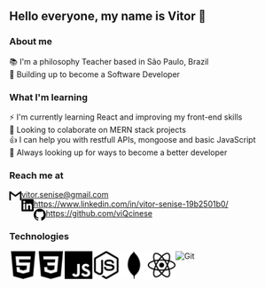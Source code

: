 ## Hello everyone, my name is Vitor 👋

### About me

<span> 📚 I'm a philosophy Teacher based in São Paulo, Brazil </span> <br>
<span> 💪 Building up to become a Software Developer </span><br>

### What I'm learning 

<span>⚡ I'm currently learning React and improving my front-end skills <span> <br>
<span>  🙌 Looking to colaborate on MERN stack projects </span> <br>
<span> 👍 I can help you with restfull APIs, mongoose and basic JavaScript </span> <br>
<span> 👀 Always looking up for ways to become a better developer </span> <br>

### Reach me at
<img align="left" alt="Gmail" height="22px" src="https://raw.githubusercontent.com/viQcinese/viQcinese/master/src/gmail.svg" /> <span> vitor.senise@gmail.com </span> <br>
<img align="left" alt="LinkedIn" height="22px" src="https://raw.githubusercontent.com/viQcinese/viQcinese/master/src/linkedin.svg" /> <span> https://www.linkedin.com/in/vitor-senise-19b2501b0/ </span> <br>
<img align="left" alt="GitHub" height="22px" src="https://raw.githubusercontent.com/viQcinese/viQcinese/master/src/github.svg" /> <span> https://github.com/viQcinese </span> <br>
 
### Technologies
<img align="left" alt="HTML5" height="50px" src="https://raw.githubusercontent.com/viQcinese/viQcinese/master/src/html5.svg" />
<img align="left" alt="CSS3" height="50px" src="https://raw.githubusercontent.com/viQcinese/viQcinese/master/src/css3.svg" />
<img align="left" alt="JavaScript" height="50px" src="https://raw.githubusercontent.com/viQcinese/viQcinese/master/src/javascript.svg" />
<img align="left" alt="NodeJS" height="50px" src="https://raw.githubusercontent.com/viQcinese/viQcinese/master/src/node-dot-js.svg" />
<img align="left" alt="MongoDB" height="50px" src="https://raw.githubusercontent.com/viQcinese/viQcinese/master/src/mongodb.svg" />
<img align="left" alt="React" height="50px" src="https://raw.githubusercontent.com/viQcinese/viQcinese/master/src/react.svg" />
<img align="left" alt="Git" height="50px" src="https://raw.githubusercontent.com/viQcinese/viQcinese/master/src/git.svg.svg" />



